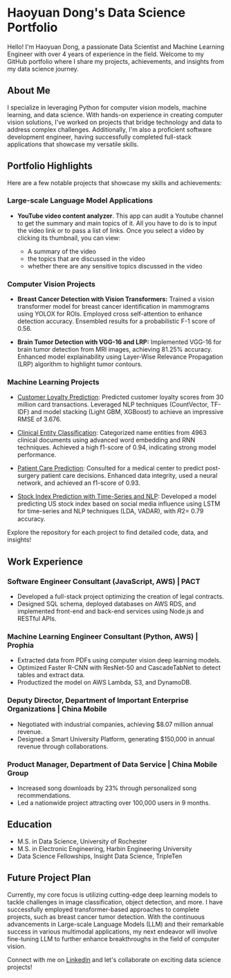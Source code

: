<!--
**stemgene/stemgene** is a ✨ _special_ ✨ repository because its `README.md` (this file) appears on your GitHub profile.

Here are some ideas to get you started:

- 🔭 I’m currently working on ...
- 🌱 I’m currently learning ...
- 👯 I’m looking to collaborate on ...
- 🤔 I’m looking for help with ...
- 💬 Ask me about ...
- 📫 How to reach me: ...
- 😄 Pronouns: ...
- ⚡ Fun fact: ...
-->

# Haoyuan Dong's Data Science Portfolio

Hello! I'm Haoyuan Dong, a passionate Data Scientist and Machine Learning Engineer with over 4 years of experience in the field. Welcome to my GitHub portfolio where I share my projects, achievements, and insights from my data science journey.

## About Me

I specialize in leveraging Python for computer vision models, machine learning, and data science. With hands-on experience in creating computer vision solutions, I've worked on projects that bridge technology and data to address complex challenges. Additionally, I'm also a proficient software development engineer, having successfully completed full-stack applications that showcase my versatile skills.

## Portfolio Highlights

Here are a few notable projects that showcase my skills and achievements:

### Large-scale Language Model Applications

- **YouTube video content analyzer**. This app can audit a Youtube channel to get the summary and main topics of it. All you have to do is to input the video link or to pass a list of links. Once you select a video by clicking its thumbnail, you can view:

    * A summary of the video
    * the topics that are discussed in the video
    * whether there are any sensitive topics discussed in the video

### Computer Vision Projects

- **Breast Cancer Detection with Vision Transformers:**
Trained a vision transformer model for breast cancer identification in mammograms using YOLOX for ROIs. Employed cross self-attention to enhance detection accuracy. Ensembled results for a probabilistic F-1 score of 0.56.

- **Brain Tumor Detection with VGG-16 and LRP:**
Implemented VGG-16 for brain tumor detection from MRI images, achieving 81.25% accuracy. Enhanced model explainability using Layer-Wise Relevance Propagation (LRP) algorithm to highlight tumor contours.

### Machine Learning Projects

- [Customer Loyalty Prediction](https://github.com/stemgene/Customer-Loyalty-Score-Prediction):
  Predicted customer loyalty scores from 30 million card transactions. Leveraged NLP techniques (CountVector, TF-IDF) and model stacking (Light GBM, XGBoost) to achieve an impressive RMSE of 3.676.

- [Clinical Entity Classification](https://github.com/stemgene/Name-Entity-Recognition-and-Classification):
  Categorized name entities from 4963 clinical documents using advanced word embedding and RNN techniques. Achieved a high f1-score of 0.94, indicating strong model performance.

- [Patient Care Prediction](https://github.com/stemgene/Prediction-of-Skilled-Nursing-Facility-SNF-for-recovery):
  Consulted for a medical center to predict post-surgery patient care decisions. Enhanced data integrity, used a neural network, and achieved an f1-score of 0.93.

- [Stock Index Prediction with Time-Series and NLP](https://github.com/stemgene/Predict-Stock-Price-by-LSTM-and-Twitter-Analysis-):
Developed a model predicting US stock index based on social media influence using LSTM for time-series and NLP techniques (LDA, VADAR), with 𝑅2= 0.79 accuracy.

Explore the repository for each project to find detailed code, data, and insights!

## Work Experience

### Software Engineer Consultant (JavaScript, AWS) | PACT

- Developed a full-stack project optimizing the creation of legal contracts.
- Designed SQL schema, deployed databases on AWS RDS, and implemented front-end and back-end services using Node.js and RESTful APIs.

### Machine Learning Engineer Consultant (Python, AWS) | Prophia

- Extracted data from PDFs using computer vision deep learning models.
- Optimized Faster R-CNN with ResNet-50 and CascadeTabNet to detect tables and extract data.
- Productized the model on AWS Lambda, S3, and DynamoDB.

### Deputy Director, Department of Important Enterprise Organizations | China Mobile

- Negotiated with industrial companies, achieving $8.07 million annual revenue.
- Designed a Smart University Platform, generating $150,000 in annual revenue through collaborations.

### Product Manager, Department of Data Service | China Mobile Group

- Increased song downloads by 23% through personalized song recommendations.
- Led a nationwide project attracting over 100,000 users in 9 months.

## Education

- M.S. in Data Science, University of Rochester
- M.S. in Electronic Engineering, Harbin Engineering University
- Data Science Fellowships, Insight Data Science, TripleTen

## Future Project Plan

Currently, my core focus is utilizing cutting-edge deep learning models to tackle challenges in image classification, object detection, and more. I have successfully employed transformer-based approaches to complete projects, such as breast cancer tumor detection. With the continuous advancements in Large-scale Language Models (LLM) and their remarkable success in various multimodal applications, my next endeavor will involve fine-tuning LLM to further enhance breakthroughs in the field of computer vision.

Connect with me on [LinkedIn](link_to_linkedin_profile) and let's collaborate on exciting data science projects!

